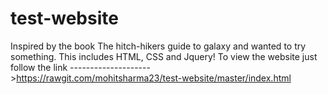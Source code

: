 # test-website
Inspired by the book The hitch-hikers guide to galaxy and wanted to try something. This includes HTML, CSS and Jquery!
To view the website just follow the link
-------------------->https://rawgit.com/mohitsharma23/test-website/master/index.html
